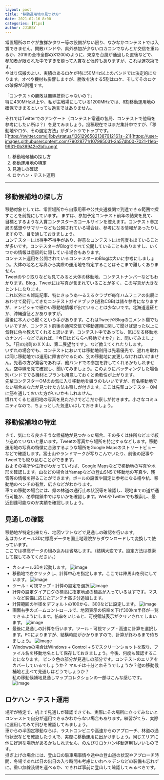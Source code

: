 ```yaml
---
layout: post
title: "移動運用地の見つけ方"
date: 2021-02-16 8:00
categories: [Tips]
author: JJ1BBY
---
```

常置場所のロケが抜群かタワー等の設備がない限り、なかなかコンテストでは入賞できません。閑散バンドや、県外参加が少ないロカコンでなんとか交信を重ねるか、2019の全市全郡のX1200のように、東京を台風が通過した直後などで、参加者が限られた中ですきを縫って入賞など僥倖もありますが、これは運次第です。  
やはり伝搬のよい、実績のあるロケが特に50MHz以上のバンドでは決定的になります。オペや機材も影響しますが、勝敗を決する5割はロケ、そしてそのロケの確保が3割程です。  

「コンテストの勝敗は無線技術じゃないの？」  
特に430MHz以上や、私が主戦場にしている1200MHzでは、8割移動運用地の確保できまるといっても過言ではありません。  

それではTwitterでのアンケート（コンテスト常連の各局、コンテストで他局を参考にしたい所は？）を見てみましょう。投稿現在ではまだ集計中ですが、「移動地やロケ、その選定方法」がダントツでトップです。  
![https://twitter.com/jj1bby/status/1361296582138761216?s=21](https://user-images.githubusercontent.com/79028771/107995031-3a57db00-7021-11eb-9931-0b36942e2bfc.png)

1. 移動地候補の探し方
2. 移動運用地の特定
3. 見通しの確認
4. ロケハン・テスト運用
----
## 移動候補地の探し方  
移動対象としては、常置場所から自家用車や公共交通機関で到達できる範囲で探すことを前提にしています。
まずは、参加予定コンテスト前年の結果を見て、目標とするような入賞コンテスターのコールサインを控えます。コンテスト参加局の感想やサマリーなども公開されている場合は、参考になる情報があったりしますので、目を通しておきましょう。    
コンテスターには得手不得手があり、得意なコンテストには何度も出ていることが多いです。コンテスターがBlogですべて公開していることもありますし、いくつかの情報は意図的に隠している場合もあります。  
コンテスト運用を公開されているコンテスターのBlogは大いに参考にしましょう。大体の地名と写真から実際の運用地を特定することはそこまで難しくありません。  
Tweetのやり取りなども見てみると大体の移動地、コンテストナンバーなどもわかります。Blog、Tweetには写真が含まれていることが多く、この写真が大きなヒントになります。  
これ以外にも雑誌記事、特にきゅうあ～るえるクラブが毎年ハムフェアの出展にあわせて発行してきたコンテストガイドブック(通称CGB)は諸々参考になりますが、ドンピシャで細かい移動地情報が出ていることは少ないです。北海道遠征とか、沖縄遠征とかありますが。  
最後に本人から聞くという手があります。これはTweetやBlogのコメント欄でもいいですが、コンテスト前後の通常交信で移動運用に関して聞けば思った以上に気軽に色々教えてくれると思います。コンテスト中であっても、気になる移動地のナンバーなどであれば、「今日はどちらへ移動ですか?」と、聞いてみましょう。「日の出町のＸＸ山、第二展望台です」、など教えてくれたりします。  
いずれの場合でも、コンテストにおいては移動地利用は先着優先で、遅れを取れば同じ移動地では運用に障害がでるため、別の移動地に変更しなければいけません。先着の方が寛容であれば、他バンドでの参加を許してくれるかもしれません。空中線を見て確認し、聞いてみましょう。このようにバッティングした場合別バンドででる機材とプランも用意しておくと柔軟性が上がります。  
先輩コンテスターOMのお気に入り移動地を狙うのもいいですが、有名移動地でない場合あなたが見つけた方法も察しが付きます。ここは先輩コンテスターOMに筋を通しておいた方がいいかもしれません。  
慣れてくると運用地の写真を見ただけでどこだか察しが付きます。小さなコミュニティなので、ちょっとした気遣いはしておきましょう。  

## 移動候補地の特定  
さて、気になる良さそうな候補地が見つかった場合、その多くは住所などまで絞り込めていないと思います。Tweetの写真から場所を特定するなどします。移動運用地の写真の特徴に合致するような場所をGoogle Mapsのストリートビューなどで確認します。富士山やランドマークが写りこんでいたり、前後の記事やTweetでも絞り込むことができます。  
およその場所や住所がわかっていれば、Google Mapsなどで移動地の写真や地形を確認します。山などの場合はYamapなどの登山SNSで移動地の写真や、残雪等の情報を得ることができます。ポールの設置や固定に参考になる柵や杭、移動地のベンチの有無、広さなどがわかります。  
車での移動の場合には、県の林道の通行止め状況等を確認し、現地までの道が通行可能か、冬季閉鎖中ではないかを確認します。WebやTwitterでも検索し、最近到達可能なのか実績を確認しましょう。  

## 見通しの確認
移動地が特定出来たら、地図ソフトなどで見通しの確認を行います。  
私はカシミール3Dに標高データを国土地理院からダウンロードして変換して使っています。  
ここでは標高データの組み込みは省略します。（結構大変です。設定方法は検索して探してみてください。）  
* カシミール3Dを起動します。
![image](https://user-images.githubusercontent.com/79028771/107999480-c91d2580-702a-11eb-8367-e4bb748b866a.png)
* 移動地で右クリックし、計算中心を指定します。ここでは陣馬山を例にしています。
![image](https://user-images.githubusercontent.com/79028771/107999560-0386c280-702b-11eb-9c44-89c6d938b51e.png)
* ツール - 可視マップ - 計算の設定を選択
![image](https://user-images.githubusercontent.com/79028771/107999620-2d3fe980-702b-11eb-805f-281fccc689a5.png)
* 計算の設定ダイアログの標高に指定地点の標高が入っているはずです。マストなど装備に応じたアンテナ高さ分追加します。
* 計算範囲の半径をデフォルトの100から、300などに設定します。
![image](https://user-images.githubusercontent.com/79028771/107999859-db4b9380-702b-11eb-8f15-3dc871bc6111.png)
* 画面右手のズームコントロールで、地図表示の倍率を下げ300km半径が一覧できるようにします。倍率をいじると、可視領域表示がクリアされてしまいます。
![image](https://user-images.githubusercontent.com/79028771/107999724-7a23c000-702b-11eb-8f6c-d4bcd77eb6ba.png)
* 最後に見通しの計算を行います。ツール - 可視マップ - 高速に計算を選択します。PCによりますが、結構時間がかかりますので、計算が終わるまで待ちましょう。
![image](https://user-images.githubusercontent.com/79028771/108000120-82302f80-702c-11eb-9e8b-51f40a999094.png)
* Windowsの場合はWindows + Control + Sでスクリーンショットを取り、ファイル名を移動地名として保存しておきましょう。今後、何度も確認することになります。
ピンク色の部分が見通しの部分です。コンテストのエリアをカバーしているでしょうか？ マルチは十分とれそうでしょうか？他の移動候補地と比べて見通しはどうでしょうか？  
私の移動候補地見通しマップコレクションの一部はこんな感じです。  
![image](https://user-images.githubusercontent.com/79028771/108000323-f8cd2d00-702c-11eb-81ed-3ad06ce12b66.png)


## ロケハン・テスト運用  
場所が特定で、机上で見通しが確認できても、実際にその場所に立ってみないとコンテストで自分が運用できるかわからない場合もあります。練習がてら、実際に運用してみて飛びを確認してみましょう。  
車からの半固定移動ならば、ラストコンビニや高速からのアプローチ、林道の通行状況などを確認したうえで、実際に移動運用に出かけましょう。同じエリアに他に好適な場所があるかもしれません、のんびりロケハン移動運用もいいものです。  
担ぎ上げの場合には、登山口の駐車場事情や途中の登山道の状況やアプローチ時間、冬場であれば日の出日の入り時間も考慮にいれヘッデンなどの装備も忘れずに。重い無線装備を運べるか、できれば事前に登山して確認してみるべきです。  

---

   
<script src="https://utteranc.es/client.js"
        repo="JJ1BBY/JJ1BBY.github.io"
        issue-term="pathname"
        theme="github-light"
        crossorigin="anonymous"
        async>
</script>

